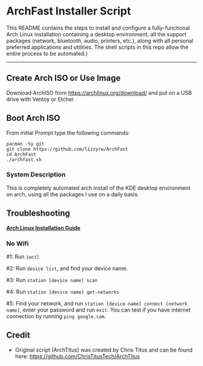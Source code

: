 # ArchFast Installer Script

This README contains the steps to install and configure a fully-functional Arch Linux installation containing a desktop environment, all the support packages (network, bluetooth, audio, printers, etc.), along with all personal preferred applications and utilities. The shell scripts in this repo allow the entire process to be automated.)

---
## Create Arch ISO or Use Image

Download ArchISO from <https://archlinux.org/download/> and put on a USB drive with Ventoy or Etcher

## Boot Arch ISO

From initial Prompt type the following commands:

```
pacman -Sy git
git clone https://github.com/lizzyrw/ArchFast
cd ArchFast
./archfast.sh
```

### System Description
This is completely automated arch install of the KDE desktop environment on arch, using all the packages I use on a daily basis. 

## Troubleshooting

__[Arch Linux Installation Guide](https://github.com/rickellis/Arch-Linux-Install-Guide)__

### No Wifi

#1: Run `iwctl`

#2: Run `device list`, and find your device name.

#3: Run `station [device name] scan`

#4: Run `station [device name] get-networks`

#5: Find your network, and run `station [device name] connect [network name]`, enter your password and run `exit`. You can test if you have internet connection by running `ping google.com`. 

## Credit

- Original script (ArchTitus) was created by Chris Titus and can be found here: https://github.com/ChrisTitusTech/ArchTitus
